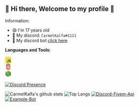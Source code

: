 ## 👋 Hi there, Welcome to my profile 👋

Information:

- 😄 I'm 17 years old
- 📨 My discord: `CarmelKalfa#1111`
- 🤖 My discord bot [click here](https://discordbotlist.com/bots/cadux) 

**Languages and Tools:**

<code><a target="_blank" rel="noopener noreferrer" href="https://raw.githubusercontent.com/github/explore/80688e429a7d4ef2fca1e82350fe8e3517d3494d/topics/javascript/javascript.png"><img height="20" src="https://raw.githubusercontent.com/github/explore/80688e429a7d4ef2fca1e82350fe8e3517d3494d/topics/javascript/javascript.png" style="max-width:100%;"></a>
</code>
<code><a target="_blank" rel="noopener noreferrer" href="https://raw.githubusercontent.com/github/explore/80688e429a7d4ef2fca1e82350fe8e3517d3494d/topics/html/html.png"><img height="20" src="https://raw.githubusercontent.com/github/explore/80688e429a7d4ef2fca1e82350fe8e3517d3494d/topics/html/html.png" style="max-width:100%;"></a>
</code>
<code><a target="_blank" rel="noopener noreferrer" href="https://raw.githubusercontent.com/github/explore/80688e429a7d4ef2fca1e82350fe8e3517d3494d/topics/nodejs/nodejs.png"><img height="20" src="https://raw.githubusercontent.com/github/explore/80688e429a7d4ef2fca1e82350fe8e3517d3494d/topics/nodejs/nodejs.png" style="max-width:100%;"></a>
</code>

[![Discord Presence](https://lanyard.cnrad.dev/api/756424816516530247?hideStatus=true)](https://discord.com/users/756424816516530247)

![CarmelKalfa's github stats](https://github-readme-stats.vercel.app/api?username=CarmelKalfa&show_icons=true&theme=tokyonight)
![Top Langs](https://github-readme-stats.vercel.app/api/top-langs/?username=CarmelKalfa&layout=compact&theme=tokyonight)
[![Discord-Fivem-Api](https://github-readme-stats.vercel.app/api/pin/?username=CarmelKalfa&repo=Discord-Fivem-Api&show_owner=true&theme=tokyonight)](https://github.com/CarmelKalfa/Discord-Fivem-Api)
[![Example-Bot](https://github-readme-stats.vercel.app/api/pin/?username=CarmelKalfa&repo=example-bot&show_owner=true&theme=tokyonight)](https://github.com/CarmelKalfa/Example-Bot)

